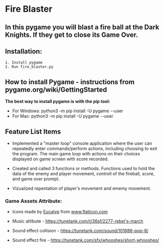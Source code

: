 # Fire Blaster

## In this pygame you will blast a fire ball at the Dark Knights. If they get to close its Game Over. 

## Installation: <break>
    1. Install pygame 
    2. Run fire_blaster.py
## How to install Pygame - instructions from pygame.org/wiki/GettingStarted
**The best way to install pygame is with the pip tool:**
   - For Windows: python3 -m pip install -U pygame --user
   - For Mac: python3 -m pip install -U pygame --user
   
## Feature List Items
- Implemented a "master loop" console application where the user can repeatedly enter commands/perform actions, including choosing to exit the program. The main game loop with actions on their choices displayed on game screen with score recorded. 

- Created and called 3 functions or methods. Functions used to hold the data of the enemy and player movement, controll of the fireball, score, and game over prompt. 

- Vizualized repentation of player's movement and ememy movement. 
 
 
### Game Assets Attribute: 
 - <div>Icons made by <a href="https://www.flaticon.com/authors/eucalyp" title="Eucalyp">Eucalyp</a> from <a href="https://www.flaticon.com/" title="Flaticon">www.flaticon.com</a></div>

- Music attibute - https://tunetank.com/t/36sf/2277-rebel's-march
- Sound effect collision - https://tunetank.com/sound/101888-pop-8/
- Sound effect fire - https://tunetank.com/sfx/whooshes/short-whooshes/
